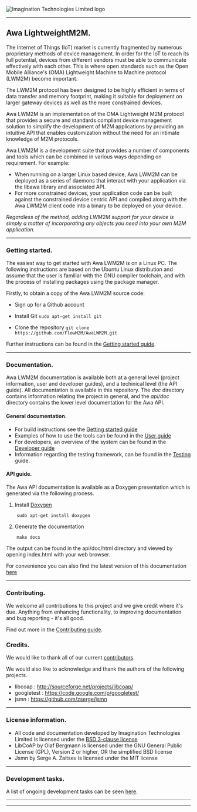 
![Imagination Technologies Limited logo](img.png)

----

## Awa LightweightM2M.



The Internet of Things (IoT) market is currently fragmented by numerous proprietary methods of device management. In order for the IoT to reach its full potential, devices from different vendors must be able to communicate effectively with each other. This is where open standards such as the Open Mobile Alliance's (OMA) Lightweight Machine to Machine protocol (LWM2M) become important.
 
The LWM2M protocol has been designed to be highly efficient in terms of data transfer and memory footprint, making it  suitable for deployment on larger gateway devices as well as the more constrained devices.
 
Awa LWM2M is an implementation of the OMA Lightweight M2M protocol that provides a secure and standards compliant device management solution to simplify the development of M2M applications by providing an intuitive API that enables customization without the need for an intimate knowledge of M2M protocols.

Awa LWM2M is a development suite that provides a number of components and tools which can be combined in various ways depending on requirement. For example:

* When running on a larger Linux based device, Awa LWM2M can be deployed as a series of daemons that interact with your application via the libawa library and associated API.
* For more constrained devices, your application code can be built against the constrained device centric API and compiled along with the Awa LWM2M client code into a binary to be deployed on your device.

*Regardless of the method, adding LWM2M support for your device is simply a matter of incorporating any objects you need into your own M2M application.*

----

###  Getting started.

The easiest way to get started with Awa LWM2M is on a Linux PC.  The following instructions are based on the Ubuntu Linux distribution and assume that the user is familiar with the GNU compiler toolchain, and with the process of installing packages using the package manager.

Firstly, to obtain a copy of the Awa LWM2M source code:

 * Sign up for a Github account


 * Install Git  ```` sudo apt-get install git ````


 * Clone the repository ```` git clone https://github.com/FlowM2M/AwaLWM2M.git ```` 


Further instructions can be found in the [Getting started guide](starters_guide.md).

----

### Documentation.

Awa LWM2M documentation is available both at a general level (project information, user and developer guides), and a techinical level (the API guide). All documentation is available in this repository. The *doc* directory contains information relating the project in general, and the *api/doc* directory contains the lower level documentation for the Awa API.

#### General documentation.

* For build instructions see the [Getting started guide](doc/starters_guide.md)
* Examples of how to use the tools can be found in the  [User guide](doc/userguide.md) 
* For developers, an overview of the system can be found in the [Developer guide](doc/developer_guide.md)
* Information regarding the testing framework, can be found in the [Testing](doc/testing.md) guide.

#### API guide.

The Awa API documentation is available as a Doxygen presentation which is generated via the following process.
 
  1. Install [Doxygen ](http://www.stack.nl/~dimitri/doxygen/download.html)

```
    sudo apt-get install doxygen
```

  2. Generate the documentation
```
    make docs
```
  The output can be found in the api/doc/html directory and viewed by opening index.html with your web browser.

For convenience you can also find the latest version of this documentation [here]()

----

### Contributing.

We welcome all contributions to this project and we give credit where it's due. Anything from enhancing functionality, to improving documentation and bug reporting - it's all good. 

Find out more in the [Contributing guide](CONTRIBUTING.md).

### Credits.

We would like to thank all of our current [contributors](CONTRIBUTORS). 

We would also like to acknowledge and thank the authors of the following projects.

* libcoap : http://sourceforge.net/projects/libcoap/
* googletest : https://code.google.com/p/googletest/
* jsmn : https://github.com/zserge/jsmn

----

### License information.

* All code and documentation developed by Imagination Technologies Limited is licensed under the [BSD 3-clause license](LICENSE)
* LibCoAP by Olaf Bergmann is licensed under the GNU General Public License (GPL), Version 2 or higher, OR the simplified BSD license
* Jsmn by Serge A. Zaitsev is licensed under the MIT license

----

### Development tasks.

A list of ongoing development tasks can be seen [here]().

----
----
